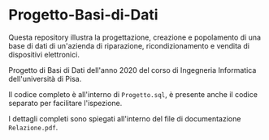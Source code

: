 # Progetto-Basi-di-Dati
Questa repository illustra la progettazione, creazione e popolamento di una base di dati di un'azienda di riparazione, ricondizionamento e vendita di dispositivi elettronici.

Progetto di Basi di Dati dell'anno 2020 del corso di Ingegneria Informatica dell'università di Pisa.

Il codice completo è all'interno di `Progetto.sql`, è presente anche il codice separato per facilitare l'ispezione.  

I dettagli completi sono spiegati all'interno del file di documentazione `Relazione.pdf`.
